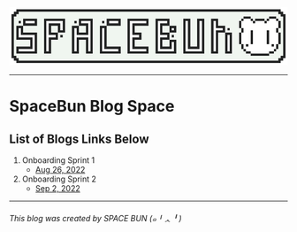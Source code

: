 ![header](images/github_banner_v2-1.png)

---
# SpaceBun Blog Space 

## List of Blogs Links Below

1. Onboarding Sprint 1
    - [Aug 26, 2022](blogPosts/OnboardingSprint1.md)
2. Onboarding Sprint 2
    - [Sep 2, 2022](blogPosts/OnboardingSprint2.md)

---
###### This blog was created by SPACE BUN (๑╹ᆺ╹) 

<!-- ###### Bee boo boo bop *Old puter noises 
![bmo pc](images/Sprite1.png) -->


<!-- ## Q & A 
- Was your first week what you expected? Why? Why not?<br />
    > A lot of reading for sure, and definitely a struggle to manage time and learning with the given time frame. But not so bad.<br /><br />
    
- What are you excited or eager to learn more about?<br />
    > I'm most excited to learn about JS Framework React, to me that was the main incentive to join AwesomeInk's Bootcamp. My goal is to understand and develop artistic and dynamic webpages for users to enjoy.<br /><br />

- What is something about you that can only be learned by reading this blog?<br />
    > I make music, sometimes.<br /><br />

<br />

###### Friendly Froggy Frend

![Apu Froggy JS React Logo](images/React_Frog.png)
<br />
<h3>This is the CSS code I wrote to style my markdown page.</h3>
<br />

 ```
 <style type="text/css">

body {
    font-family: monospace;
    background-color: #f0f6f0;
    color: #222323;
    font-size: 20px;
}
 img {
    border: 5px solid black;
} 

</style>
```
<h3> I also wrote a handful of HTML tags EX.</h3>

```
<br />
<br />
<h3>This is the CSS code I wrote to style my markdown page.</h3>
```
<h3>Git Commands used to Update GitHub from GitPod</h3>

```
git add [filename]
git commit -m "description of changes"
git push
```
###### More 8-bit puter art (๑╹ᆺ╹) 
![8 bit puter art](images/8-bit_computers.png)

<style type="text/css">

body {
    font-family: monospace !important; 
    background-color: #f0f6f0;
    color: #222323;
    font-size: 20px;
}
 img {
    border: 5px solid black;
} 

</style>


 -->
